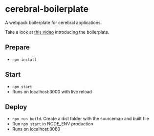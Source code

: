 # cerebral-boilerplate

A webpack boilerplate for cerebral applications.

Take a look at [this video](https://www.youtube.com/watch?v=Mm4B5F432SQ) introducing the boilerplate.

## Prepare
- `npm install`

## Start
- `npm start`
- Runs on localhost:3000 with live reload

## Deploy
- `npm run build`. Create a dist folder with the sourcemap and built file
- Run `npm start` in NODE_ENV production
- Runs on localhost:8080

